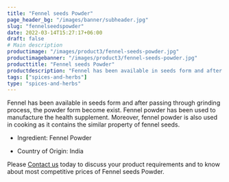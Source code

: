 ```yaml
---
title: "Fennel seeds Powder"
page_header_bg: "/images/banner/subheader.jpg"
slug: "fennelseedspowder"
date: 2022-03-14T15:27:17+06:00
draft: false
# Main description
productimage: "/images/product3/fennel-seeds-powder.jpg"
productimagebanner: "/images/product3/fennel-seeds-powder.jpg"
producttitle: "Fennel seeds Powder"
productdescription: "Fennel has been available in seeds form and after..."
tags: ["spices-and-herbs"]
type: "spices-and-herbs"
---
```




Fennel has been available in seeds form and after passing through grinding process, the powder form become exist. Fennel powder has been used to manufacture the health supplement. Moreover, fennel powder is also used in cooking as it contains the similar property of fennel seeds.

+ Ingredient: Fennel Powder
 
+ Country of Origin: India

Please [Contact us](/contactus) today to discuss your product requirements and to know about most competitive prices of Fennel seeds Powder.